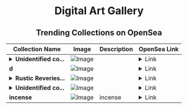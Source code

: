 <div align="center">

# Digital Art Gallery

## Trending Collections on OpenSea

| Collection Name                       | Image                                                                                     | Description                       | OpenSea Link                                                                                          |
|---------------------------------------|-------------------------------------------------------------------------------------------|-----------------------------------|--------------------------------------------------------------------------------------------------------|
| **<details><summary>Unidentified co...</summary>Unidentified contract 134a1df2-ae9a-492c-ac36-bf2583d75cfd</details>** | ![Image](https://i.seadn.io/s/raw/files/64daeb2455e975077f2e632e522359f0.jpg?w=500&auto=format?w=200&auto=format) |  | <details><summary>Link</summary>[Unidentified contract 134a1df2-ae9a-492c-ac36-bf2583d75cfd](https://opensea.io/collection/unidentified-contract-134a1df2-ae9a-492c-ac36-bf25)</details> |
| **d** | ![Image](https://i.seadn.io/s/raw/files/b2b438f0fc14280a7871087ccb4f492a.jpg?w=500&auto=format?w=200&auto=format) |  | <details><summary>Link</summary>[d](https://opensea.io/collection/d-10645)</details> |
| **<details><summary>Rustic Reveries...</summary>Rustic Reveries: Life in an Indian Village</details>** | ![Image](https://i.seadn.io/s/raw/files/e1ddb2d027976c49970effe2b661ba78.jpg?w=500&auto=format?w=200&auto=format) |  | <details><summary>Link</summary>[Rustic Reveries: Life in an Indian Village](https://opensea.io/collection/rustic-reveries-life-in-an-indian-village)</details> |
| **<details><summary>Unidentified co...</summary>Unidentified contract db2fe575-4ef3-46cc-89e7-c7df293597e2</details>** | ![Image](https://i.seadn.io/s/raw/files/37df2cc17567b57cc16920caa4dcdc71.gif?w=500&auto=format?w=200&auto=format) |  | <details><summary>Link</summary>[Unidentified contract db2fe575-4ef3-46cc-89e7-c7df293597e2](https://opensea.io/collection/unidentified-contract-db2fe575-4ef3-46cc-89e7-c7df)</details> |
| **incense** | ![Image](https://i.seadn.io/s/raw/files/f703c5122cec1a4fbf249f2cddf69117.jpg?w=500&auto=format?w=200&auto=format) | incense | <details><summary>Link</summary>[incense](https://opensea.io/collection/incense-3)</details> |

</div>